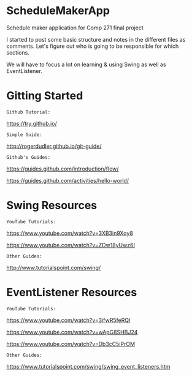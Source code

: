 # ScheduleMakerApp
Schedule maker application for Comp 271 final project

I started to post some basic structure and notes in the different files as comments. Let's figure out who is going to be responsible for which sections. 

We will have to focus a lot on learning & using Swing as well as EventListener.

# Gitting Started

	Github Tutorial: 
https://try.github.io/

	Simple Guide:
http://rogerdudler.github.io/git-guide/

	Github's Guides:
https://guides.github.com/introduction/flow/

https://guides.github.com/activities/hello-world/

# Swing Resources

	YouTube Tutorials:
https://www.youtube.com/watch?v=3XB3in9Xqy8

https://www.youtube.com/watch?v=ZDw18yUwz6I

	Other Guides:
http://www.tutorialspoint.com/swing/
	
# EventListener Resources

	YouTube Tutorials:
https://www.youtube.com/watch?v=3ifwR5feRQI

https://www.youtube.com/watch?v=wApG8SHBJ24

https://www.youtube.com/watch?v=Db3cC5iPrOM

	Other Guides:
https://www.tutorialspoint.com/swing/swing_event_listeners.htm
